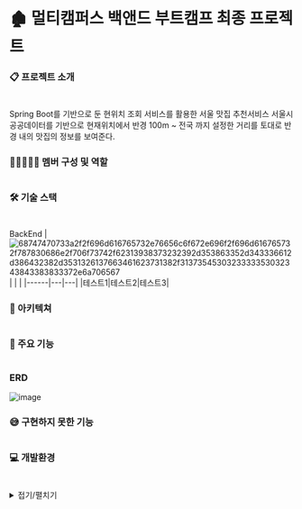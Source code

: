 # 🏚 멀티캠퍼스 백앤드 부트캠프 최종 프로젝트 

### 📋 프로젝트 소개
#

Spring Boot를 기반으로 둔 현위치 조회 서비스를 활용한 서울 맛집 추천서비스 서울시 공공데이터를 기반으로 현재위치에서 반경 100m ~ 전국 까지 설정한 거리를 토대로 반경 내의 맛집의 정보를 보여준다.



###  👨🏼‍🤝‍👨🏼 멤버 구성 및 역할
#


### 🛠 기술 스택
#
BackEnd
|![68747470733a2f2f696d616765732e76656c6f672e696f2f696d616765732f787830686e2f706f73742f62313938373232392d353863352d343336612d386432382d3531326137663461623731382f3137354530323333353032343843383833372e6a706567](https://github.com/user-attachments/assets/ca69cd15-69f2-40ea-934d-783be153265c)
      |   |   | 
|------|---|---|
|테스트1|테스트2|테스트3|



### 📍 아키텍쳐
#



### 📌 주요 기능 
#




### ERD
![image](https://github.com/user-attachments/assets/949806f4-bcb4-4807-9c7e-035cd9fc84c9)


### 😅 구현하지 못한 기능
#

### 💻 개발환경
#

<details>
  <summary>
    접기/펼치기
  </summary>

- **JDK**
  - JAVA 17

- **프레임워크**
  - Spring Boot 3.x

- **빌드도구**
  - Gradle

- **개발도구**
  - Intellij IDEA (IDE)

- **기술 및 라이브러리**
  - MyBatis
  - Lombok
  - JSP
  - Naver Maps API

- **협업도구**
  - GitHub
  - ZOOM









  
  
</details>





